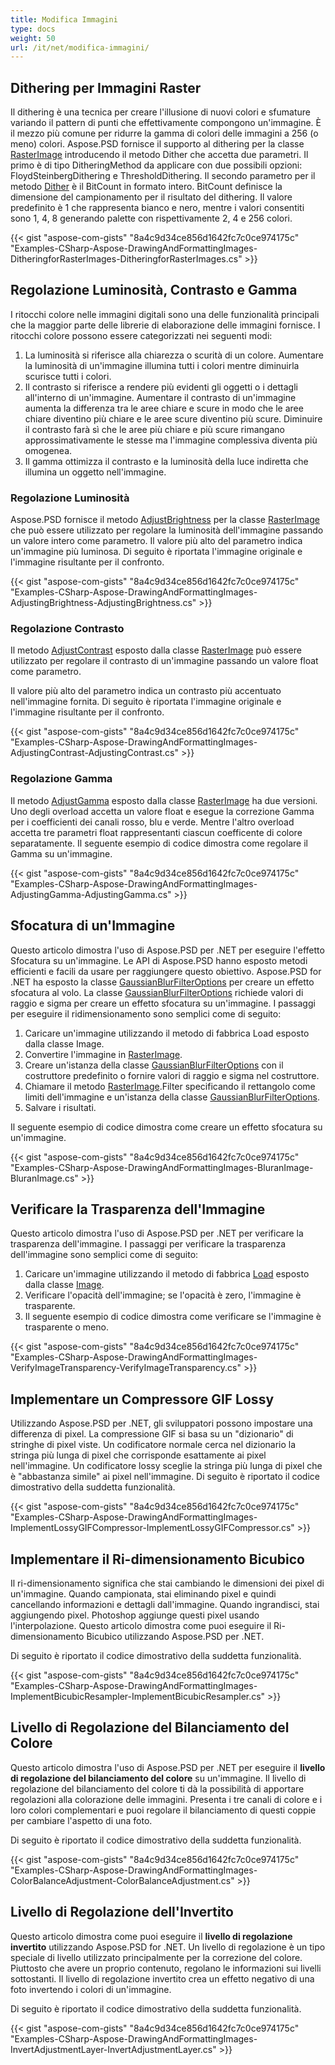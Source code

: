 ```yaml
---
title: Modifica Immagini
type: docs
weight: 50
url: /it/net/modifica-immagini/
---
```


## **Dithering per Immagini Raster**
Il dithering è una tecnica per creare l'illusione di nuovi colori e sfumature variando il pattern di punti che effettivamente compongono un'immagine. È il mezzo più comune per ridurre la gamma di colori delle immagini a 256 (o meno) colori. Aspose.PSD fornisce il supporto al dithering per la classe [RasterImage](https://reference.aspose.com/psd/net/aspose.psd/rasterimage) introducendo il metodo Dither che accetta due parametri. Il primo è di tipo DitheringMethod da applicare con due possibili opzioni: FloydSteinbergDithering e ThresholdDithering. Il secondo parametro per il metodo [Dither](https://reference.aspose.com/psd/net/aspose.psd/rasterimage/methods/dither) è il BitCount in formato intero. BitCount definisce la dimensione del campionamento per il risultato del dithering. Il valore predefinito è 1 che rappresenta bianco e nero, mentre i valori consentiti sono 1, 4, 8 generando palette con rispettivamente 2, 4 e 256 colori.

{{< gist "aspose-com-gists" "8a4c9d34ce856d1642fc7c0ce974175c" "Examples-CSharp-Aspose-DrawingAndFormattingImages-DitheringforRasterImages-DitheringforRasterImages.cs" >}}

## **Regolazione Luminosità, Contrasto e Gamma**
I ritocchi colore nelle immagini digitali sono una delle funzionalità principali che la maggior parte delle librerie di elaborazione delle immagini fornisce. I ritocchi colore possono essere categorizzati nei seguenti modi:

1. La luminosità si riferisce alla chiarezza o scurità di un colore. Aumentare la luminosità di un'immagine illumina tutti i colori mentre diminuirla scurisce tutti i colori.
1. Il contrasto si riferisce a rendere più evidenti gli oggetti o i dettagli all'interno di un'immagine. Aumentare il contrasto di un'immagine aumenta la differenza tra le aree chiare e scure in modo che le aree chiare diventino più chiare e le aree scure diventino più scure. Diminuire il contrasto farà sì che le aree più chiare e più scure rimangano approssimativamente le stesse ma l'immagine complessiva diventa più omogenea.
1. Il gamma ottimizza il contrasto e la luminosità della luce indiretta che illumina un oggetto nell'immagine.
### **Regolazione Luminosità**
Aspose.PSD fornisce il metodo [AdjustBrightness](https://reference.aspose.com/psd/net/aspose.psd/rasterimage/methods/adjustbrightness) per la classe [RasterImage](https://reference.aspose.com/psd/net/aspose.psd/rasterimage) che può essere utilizzato per regolare la luminosità dell'immagine passando un valore intero come parametro. Il valore più alto del parametro indica un'immagine più luminosa. Di seguito è riportata l'immagine originale e l'immagine risultante per il confronto.

{{< gist "aspose-com-gists" "8a4c9d34ce856d1642fc7c0ce974175c" "Examples-CSharp-Aspose-DrawingAndFormattingImages-AdjustingBrightness-AdjustingBrightness.cs" >}}


### **Regolazione Contrasto**
Il metodo [AdjustContrast](https://reference.aspose.com/psd/net/aspose.psd/rasterimage/methods/adjustcontrast) esposto dalla classe [RasterImage](https://reference.aspose.com/psd/net/aspose.psd/rasterimage) può essere utilizzato per regolare il contrasto di un'immagine passando un valore float come parametro.

Il valore più alto del parametro indica un contrasto più accentuato nell'immagine fornita. Di seguito è riportata l'immagine originale e l'immagine risultante per il confronto.

{{< gist "aspose-com-gists" "8a4c9d34ce856d1642fc7c0ce974175c" "Examples-CSharp-Aspose-DrawingAndFormattingImages-AdjustingContrast-AdjustingContrast.cs" >}}
### **Regolazione Gamma**
Il metodo [AdjustGamma](https://reference.aspose.com/psd/net/aspose.psd/rasterimage/methods/adjustgamma) esposto dalla classe [RasterImage](https://reference.aspose.com/psd/net/aspose.psd/rasterimage) ha due versioni. Uno degli overload accetta un valore float e esegue la correzione Gamma per i coefficienti dei canali rosso, blu e verde. Mentre l'altro overload accetta tre parametri float rappresentanti ciascun coefficente di colore separatamente. Il seguente esempio di codice dimostra come regolare il Gamma su un'immagine.

{{< gist "aspose-com-gists" "8a4c9d34ce856d1642fc7c0ce974175c" "Examples-CSharp-Aspose-DrawingAndFormattingImages-AdjustingGamma-AdjustingGamma.cs" >}}
## **Sfocatura di un'Immagine**
Questo articolo dimostra l'uso di Aspose.PSD per .NET per eseguire l'effetto Sfocatura su un'immagine. Le API di Aspose.PSD hanno esposto metodi efficienti e facili da usare per raggiungere questo obiettivo. Aspose.PSD for .NET ha esposto la classe [GaussianBlurFilterOptions](https://reference.aspose.com/psd/net/aspose.psd.imagefilters.filteroptions/gaussianblurfilteroptions) per creare un effetto sfocatura al volo. La classe [GaussianBlurFilterOptions](https://reference.aspose.com/psd/net/aspose.psd.imagefilters.filteroptions/gaussianblurfilteroptions) richiede valori di raggio e sigma per creare un effetto sfocatura su un'immagine. I passaggi per eseguire il ridimensionamento sono semplici come di seguito:

1. Caricare un'immagine utilizzando il metodo di fabbrica Load esposto dalla classe Image.
1. Convertire l'immagine in [RasterImage](https://reference.aspose.com/psd/net/aspose.psd/rasterimage).
1. Creare un'istanza della classe [GaussianBlurFilterOptions](https://reference.aspose.com/psd/net/aspose.psd.imagefilters.filteroptions/gaussianblurfilteroptions) con il costruttore predefinito o fornire valori di raggio e sigma nel costruttore.
1. Chiamare il metodo [RasterImage](https://reference.aspose.com/psd/net/aspose.psd/rasterimage).Filter specificando il rettangolo come limiti dell'immagine e un'istanza della classe [GaussianBlurFilterOptions](https://reference.aspose.com/psd/net/aspose.psd.imagefilters.filteroptions/gaussianblurfilteroptions).
1. Salvare i risultati.

Il seguente esempio di codice dimostra come creare un effetto sfocatura su un'immagine.


{{< gist "aspose-com-gists" "8a4c9d34ce856d1642fc7c0ce974175c" "Examples-CSharp-Aspose-DrawingAndFormattingImages-BluranImage-BluranImage.cs" >}}
## **Verificare la Trasparenza dell'Immagine**
Questo articolo dimostra l'uso di Aspose.PSD per .NET per verificare la trasparenza dell'immagine. I passaggi per verificare la trasparenza dell'immagine sono semplici come di seguito:

1. Caricare un'immagine utilizzando il metodo di fabbrica [Load](https://reference.aspose.com/psd/net/aspose.psd/image/load/methods/2) esposto dalla classe [Image](https://reference.aspose.com/psd/net/aspose.psd/image).
1. Verificare l'opacità dell'immagine; se l'opacità è zero, l'immagine è trasparente.
1. Il seguente esempio di codice dimostra come verificare se l'immagine è trasparente o meno.

{{< gist "aspose-com-gists" "8a4c9d34ce856d1642fc7c0ce974175c" "Examples-CSharp-Aspose-DrawingAndFormattingImages-VerifyImageTransparency-VerifyImageTransparency.cs" >}}
## **Implementare un Compressore GIF Lossy**
Utilizzando Aspose.PSD per .NET, gli sviluppatori possono impostare una differenza di pixel. La compressione GIF si basa su un "dizionario" di stringhe di pixel viste. Un codificatore normale cerca nel dizionario la stringa più lunga di pixel che corrisponde esattamente ai pixel nell'immagine. Un codificatore lossy sceglie la stringa più lunga di pixel che è "abbastanza simile" ai pixel nell'immagine. Di seguito è riportato il codice dimostrativo della suddetta funzionalità.

{{< gist "aspose-com-gists" "8a4c9d34ce856d1642fc7c0ce974175c" "Examples-CSharp-Aspose-DrawingAndFormattingImages-ImplementLossyGIFCompressor-ImplementLossyGIFCompressor.cs" >}}
## **Implementare il Ri-dimensionamento Bicubico**
Il ri-dimensionamento significa che stai cambiando le dimensioni dei pixel di un'immagine. Quando campionata, stai eliminando pixel e quindi cancellando informazioni e dettagli dall'immagine. Quando ingrandisci, stai aggiungendo pixel. Photoshop aggiunge questi pixel usando l'interpolazione. Questo articolo dimostra come puoi eseguire il Ri-dimensionamento Bicubico utilizzando Aspose.PSD per .NET.

Di seguito è riportato il codice dimostrativo della suddetta funzionalità.

{{< gist "aspose-com-gists" "8a4c9d34ce856d1642fc7c0ce974175c" "Examples-CSharp-Aspose-DrawingAndFormattingImages-ImplementBicubicResampler-ImplementBicubicResampler.cs" >}}
## **Livello di Regolazione del Bilanciamento del Colore**
Questo articolo dimostra l'uso di Aspose.PSD per .NET per eseguire il **livello di regolazione del bilanciamento del colore** su un'immagine. Il livello di regolazione del bilanciamento del colore ti dà la possibilità di apportare regolazioni alla colorazione delle immagini. Presenta i tre canali di colore e i loro colori complementari e puoi regolare il bilanciamento di questi coppie per cambiare l'aspetto di una foto.

Di seguito è riportato il codice dimostrativo della suddetta funzionalità.

{{< gist "aspose-com-gists" "8a4c9d34ce856d1642fc7c0ce974175c" "Examples-CSharp-Aspose-DrawingAndFormattingImages-ColorBalanceAdjustment-ColorBalanceAdjustment.cs" >}}
## **Livello di Regolazione dell'Invertito**
Questo articolo dimostra come puoi eseguire il **livello di regolazione invertito** utilizzando Aspose.PSD for .NET.  Un livello di regolazione è un tipo speciale di livello utilizzato principalmente per la correzione del colore. Piuttosto che avere un proprio contenuto, regolano le informazioni sui livelli sottostanti. Il livello di regolazione invertito crea un effetto negativo di una foto invertendo i colori di un'immagine.

Di seguito è riportato il codice dimostrativo della suddetta funzionalità.

{{< gist "aspose-com-gists" "8a4c9d34ce856d1642fc7c0ce974175c" "Examples-CSharp-Aspose-DrawingAndFormattingImages-InvertAdjustmentLayer-InvertAdjustmentLayer.cs" >}}
